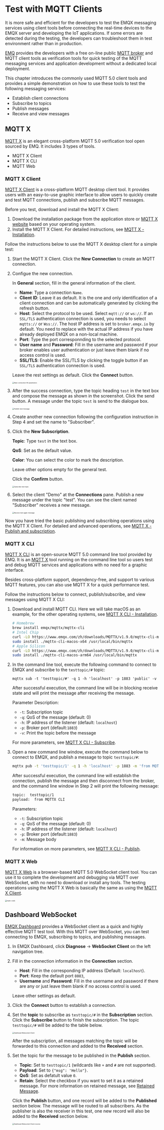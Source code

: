 # Test with MQTT Clients 

It is more safe and efficient for the developers to test the EMQX messaging services using client tools before connecting the real-time devices to the EMQX server and developing the IoT applications. If some errors are detected during the testing, the developers can troubleshoot them in test environment rather than in production.

[EMQ](https://www.emqx.com) provides the developers with a free on-line public [MQTT broker](https://www.emqx.com/en/mqtt/public-mqtt5-broker) and MQTT client tools as verification tools for quick testing of the MQTT messaging services and application development without a dedicated local deployment. 

This chapter introduces the commonly used MQTT 5.0 client tools and provides a simple demonstration on how to use these tools to test the following messaging services:

- Establish client connections
- Subscribe to topics
- Publish messages
- Receive and view messages

## MQTT X

[MQTT X](https://mqttx.app) is an elegant cross-platform MQTT 5.0 verification tool open sourced by EMQ. It includes 3 types of  tools. 

- MQTT X Client
- MQTT X CLI
- MQTT Web

### MQTT X Client

[MQTT X Client](https://mqttx.app) is a cross-platform MQTT desktop client tool. It provides users with an easy-to-use graphic interface to allow users to quickly create and test MQTT connections, publish and subscribe MQTT messages. 

Before you test, download and install the MQTT X Client:

1. Download the installation package from the application store or [MQTT X website](https://mqttx.app/) based on your operating system. 
2. Install the MQTT X Client. For detailed instructions, see [MQTT X - Installation](https://mqttx.app/docs/downloading-and-installation).

Follow the instructions below to use the MQTT X desktop client for a simple test:

1. Start the MQTT X Client. Click the **New Connection** to create an MQTT connection.

2. Configue the new connection. 

   In **General** section, fill in the general information of the client. 

   - **Name**: Type a connection `Name`. 
   - **Client ID**: Leave it as default. It is the one and only identification of a client connection and can be automatically generated by clicking the refresh button.
   - **Host**: Select the protocol to be used. Select `mqtt://` or `ws://`. If an `SSL/TLS` authentication connection is used, you needs to select `mqtts://` or `Wss://`. The host IP address is set to `broker.emqx.io` by default. You need to replace with the actual IP address if you have already deployed EMQX on a non-local machine.
   - **Port**: Type the port corresponnding to the selected protocol.
   - **User name** and **Password**: Fill in the username and password if your broker enables user authentication or just leave them blank if no access control is used.
   - **SSL/TLS**: Enable the SSL/TLS by clicking the toggle button if an `SSL/TLS` authentication connection is used.

   Leave the rest settings as default. Click the **Connect** button.

   <img src="./assets/New-connection-fill-parameters.png" alt="New-connection-fill-parameters" style="zoom:35%;" />

3. After the success connection, type the topic heading `test` in the text box and compose the message as shown in the screenshot. Click the send button. A message under the topic `test` is send to the dialogue box.

   <img src="./assets/Publish-test-message.png" alt="Publish-test-message" style="zoom:35%;" />

4. Create another new connection following the configuration instruction in Step 4 and set the name to "Subscriber". 

5. Click the **New Subscription**. 

   **Topic**: Type `test` in the text box. 

   **QoS**: Set as the default value.

   **Color**: You can select the color to mark the description.

   Leave other options empty for the general test. <!--Add details later if needed-->

   Click the **Confirm** button.

   <img src="./assets/Subscribe-test-topic.png" alt="Subscribe-test-topic" style="zoom:35%;" />

6. Select the client "Demo" at the **Connections** pane. Publish a new message under the topic "test". You can see the client named "Subscriber" receives a new message.

   <img src="./assets/Receive-test-again-message.png" alt="Receive-test-again-message" style="zoom:35%;" />

Now you have tried the basic publishing and subscribing operations using the MQTT X Client. For detailed and advanced operations, see [MQTT X - Publish and subscription](https://mqttx.app/docs/get-started#publish-and-subscription).

### MQTT X CLI

[MQTT X CLI](https://mqttx.app/cli) is an open-source MQTT 5.0 command line tool provided by EMQ. It is an [MQTT X](https://mqttx.app) tool running on the command line tool so users test and debug MQTT services and applications with no need for a graphic interface. 

Besides cross-platform support, dependency-free, and support to various MQTT features, you can also use MQTT X for a quick performance test. 

Follow the instructions below to connect, publish/subscribe, and view messages using MQTT X CLI:

1. Download and install MQTT CLI. Here we will take macOS as an example, for the other operating systems, see [MQTT X CLI - Installation](https://mqttx.app/docs/cli/downloading-and-installation). 

   ```bash
   # Homebrew
   brew install emqx/mqttx/mqttx-cli
   # Intel Chip
   curl -LO https://www.emqx.com/zh/downloads/MQTTX/v1.9.0/mqttx-cli-macos-x64
   sudo install ./mqttx-cli-macos-x64 /usr/local/bin/mqttx
   # Apple Silicon
   curl -LO https://www.emqx.com/zh/downloads/MQTTX/v1.9.0/mqttx-cli-macos-arm64
   sudo install ./mqttx-cli-macos-arm64 /usr/local/bin/mqttx
   ```


2. In the command line tool, execute the following command to connect to EMQX and subscribe to the `testtopic/#` topic:

   ```shell
   mqttx sub -t 'testtopic/#' -q 1 -h 'localhost' -p 1883 'public' -v
   ```

   After successful execution, the command line will be in blocking receive state and will print the message after receiving the message.

   Parameter Description:

   - `-t`: Subscription topic
   - `-q`: QoS of the message (default: 0)
   - `-h`: IP address of the listener (default: `localhost`)
   - `-p`: Broker port (default:`1883`)
   - `-v`: Print the topic before the message

   For more parameters, see  [MQTT X CLI - Subscribe](https://mqttx.app/docs/cli/get-started#subscribe).

3. Open a new command line window, execute the command below to connect to EMQX, and publish a message to topic `testtopic/#`:

   ```bash
   mqttx pub -t 'testtopic/1' -q 1 -h 'localhost' -p 1883 -m 'from MQTTX CLI'
   ```

   After successful execution, the command line will establish the connection, publish the message and then disconnect from the broker, and the command line window in Step 2 will print the following message:

   ```bash
   topic:  testtopic/1
   payload:  from MQTTX CLI
   ```

   Parameters:

   - `-t`: Subscription topic
   - `-q`: QoS of the message (default: 0)
   - `-h`: IP address of the listener (default: `localhost`)
   - `-p`: Broker port (default:`1883`)
   - `-m`: Message body

   For information on more parameters, see  [MQTT X CLI - Publish](https://mqttx.app/docs/cli/get-started#publish).

### MQTT X Web

[MQTT X Web](https://mqttx.app/web) is a browser-based MQTT 5.0 WebSocket client tool. You can use it to complete the development and debugging via MQTT over WebSocket, with no need to download or install any tools. The testing operations using the MQTT X Web is basically the same as using the [MQTT X Client](#mqtt-x-client).

<img src="./assets/mqtt-x-web.png" alt="mqtt-x-web" style="zoom:35%;" />

## Dashboard WebSocket 

[EMQX Dashboard](../dashboard/introduction.md) provides a WebSocket client as a quick and highly effective MQTT test tool. With this MQTT over WebSocket, you can test connecting to EMQX, subscribing to topics, and publishing messages.  

1. In EMQX Dashboard, click **Diagnose** -> **WebSocket Client** on the left navigation tree. 

2. Fill in the connection information in the **Connection** section. 

   - **Host**: Fill in the corresponding IP address (Default:  `localhost`).
   - **Port**: Keep the default port `8083`, 
   - **Username** and **Password**: Fill in the username and password if there are any or just leave them blank if no access control is used. 

   Leave other settings as default.

3. Click the **Connect** button to establish a connection.

4. Set the **topic** to subscribe as `testtopic/#` in the **Subscription** section. Click the **Subscribe** button to finish the subscription. The topic `testtopic/#`  will be added to the table below.

   <img src="./assets/Dashboad-Websocket-Client.png" alt="Dashboad-Websocket-Client" style="zoom:35%;" />

   After the subscription, all messages matching the topic will be forwarded to this connection and added to the **Received** section.

5. Set the topic for the message to be published in the **Publish** section. 

   - **Topic**: Set to `testtopic/1` (wildcards like `+` and `#` are not supported).
   - **Payload**: Set to `{"msg": 'Hello"}`.
   - **QoS**: Set as defatult value `0`. 
   - **Retain**: Select the checkbox if you want to set it as a retained message. For more information on retained message, see [Retained Message](./mqtt-concepts.md#retained-message).

   Click the **Publish** button, and one record will be added to the **Published** section below. The message will be routed to all subscribers. As the publisher is also the receiver in this test, one new record will also be added to the **Received** section below.

   <img src="./assets/Dashboad-Websocket-Client-receive .png" alt="Dashboad-Websocket-Client-receive " style="zoom:35%;" />



